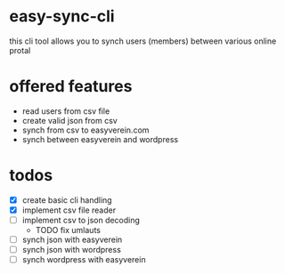 # easy-sync-cli
this cli tool allows you to synch users (members) between various online protal

# offered features
- read users from csv file
- create valid json from csv
- synch from csv to easyverein.com
- synch between easyverein and wordpress

# todos
- [x] create basic cli handling
- [x] implement csv file reader
- [ ] implement csv to json decoding
    - TODO fix umlauts
- [ ] synch json with easyverein
- [ ] synch json with wordpress
- [ ] synch wordpress with easyverein
